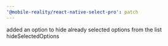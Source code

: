 ```yaml
---
'@mobile-reality/react-native-select-pro': patch
---
```


added an option to hide already selected options from the list hideSelectedOptions

